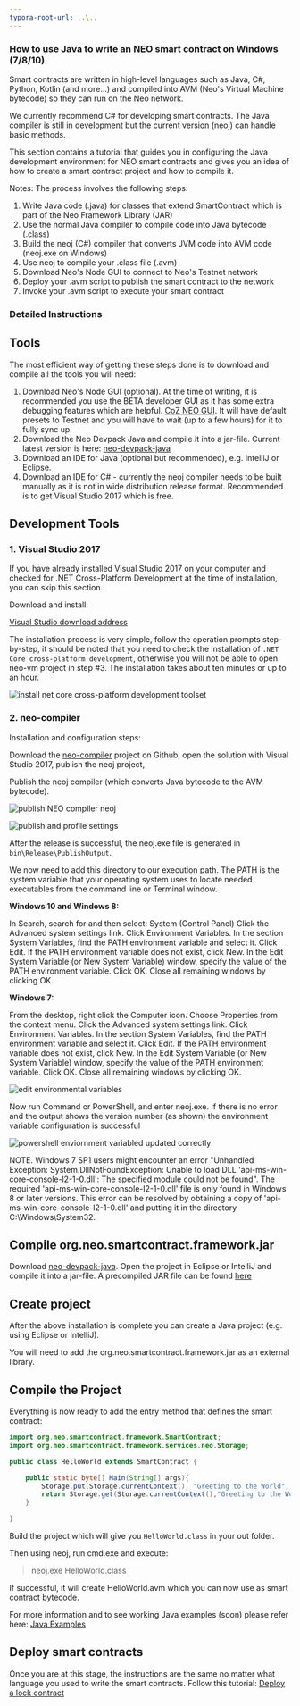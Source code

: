 ```yaml
---
typora-root-url: ..\..
---
```


### How to use Java to write an NEO smart contract on Windows (7/8/10)

Smart contracts are written in high-level languages such as Java, C#, Python, Kotlin (and more...) and compiled into AVM (Neo's Virtual Machine bytecode) so they can run on the Neo network.

We currently recommend C# for developing smart contracts. The Java compiler is still in development but the current version (neoj) can handle basic methods.

This section contains a tutorial that guides you in configuring the Java development environment for NEO smart contracts and gives you an idea of ​​how to create a smart contract project and how to compile it.

Notes: The process involves the following steps:
1. Write Java code (.java) for classes that extend SmartContract which is part of the Neo Framework Library (JAR)
2. Use the normal Java compiler to compile code into Java bytecode (.class)
3. Build the neoj (C#) compiler that converts JVM code into AVM code (neoj.exe on Windows)
4. Use neoj to compile your .class file (.avm)
5. Download Neo's Node GUI to connect to Neo's Testnet network
6. Deploy your .avm script to publish the smart contract to the network
7. Invoke your .avm script to execute your smart contract

### Detailed Instructions

## Tools

The most efficient way of getting these steps done is to download and compile all the tools you will need:

1. Download Neo's Node GUI (optional). At the time of writing, it is recommended you use the BETA developer GUI as it has some extra debugging features which are helpful. [CoZ NEO GUI](https://github.com/CityOfZion/neo-gui-developer). It will have default presets to Testnet and you will have to wait (up to a few hours) for it to fully sync up.
2. Download the Neo Devpack Java and compile it into a jar-file. Current latest version is here: [neo-devpack-java](https://github.com/neo-project/neo-devpack-java)
3. Download an IDE for Java (optional but recommended), e.g. IntelliJ or Eclipse.
4. Download an IDE for C# - currently the neoj compiler needs to be built manually as it is not in wide distribution release format. Recommended is to get Visual Studio 2017 which is free.

## Development Tools

### 1. Visual Studio 2017

If you have already installed Visual Studio 2017 on your computer and checked for .NET Cross-Platform Development at the time of installation, you can skip this section.

Download and install:

[Visual Studio download address](https://www.visualstudio.com/products/visual-studio-community-vs)

The installation process is very simple, follow the operation prompts step-by-step, it should be noted that you need to check the installation of `.NET Core cross-platform development`, otherwise you will not be able to open neo-vm project in step #3. The installation takes about ten minutes or up to an hour.

![install net core cross-platform development toolset](/assets/install_core_cross_platform_development_toolset.png)

### 2. neo-compiler

Installation and configuration steps:

Download the [neo-compiler](https://github.com/neo-project/neo-compiler) project on Github, open the solution with Visual Studio 2017, publish the neoj project,

Publish the neoj compiler (which converts Java bytecode to the AVM bytecode).

![publish NEO compiler neoj](/assets/publish_neo_compiler_neoj.png)

![publish and profile settings](/assets/publish_and_profile_settings.png)

After the release is successful, the neoj.exe file is generated in `bin\Release\PublishOutput`.

We now need to add this directory to our execution path. The PATH is the system variable that your operating system uses to locate needed executables from the command line or Terminal window.

**Windows 10 and Windows 8:**

  In Search, search for and then select: System (Control Panel)
  Click the Advanced system settings link.
  Click Environment Variables. In the section System Variables, find the PATH environment variable and select it. Click Edit. If the PATH environment variable does not exist, click New.
  In the Edit System Variable (or New System Variable) window, specify the value of the PATH environment variable. Click OK. Close all remaining windows by clicking OK.

**Windows 7:**

  From the desktop, right click the Computer icon.
  Choose Properties from the context menu.
  Click the Advanced system settings link.
  Click Environment Variables. In the section System Variables, find the PATH environment variable and select it. Click Edit. If the PATH environment variable does not exist, click New.
  In the Edit System Variable (or New System Variable) window, specify the value of the PATH environment variable. Click OK. Close all remaining windows by clicking OK.

![edit environmental variables](/assets/edit_environmental_variables.png)

Now run Command or PowerShell, and enter neoj.exe. If there is no error and the output shows the version number (as shown) the environment variable configuration is successful

![powershell enviornment variabled updated correctly](/assets/powershell_enviornment_variabled_updated_correctly.png)


NOTE. Windows 7 SP1 users might encounter an error "Unhandled Exception: System.DllNotFoundException: Unable to load DLL 'api-ms-win-core-console-l2-1-0.dll': The specified module could not be found". The required 'api-ms-win-core-console-l2-1-0.dll' file is only found in Windows 8 or later versions. This error can be resolved by obtaining a copy of 'api-ms-win-core-console-l2-1-0.dll' and putting it in the directory C:\Windows\System32.

## Compile org.neo.smartcontract.framework.jar  

Download [neo-devpack-java](https://github.com/neo-project/neo-devpack-java). Open the project in Eclipse or IntelliJ and compile it into a jar-file. A precompiled JAR file can be found [here](https://github.com/CityOfZion/neo-java-sdk/blob/master/target/org.neo.smartcontract.framework.jar)


## Create project

After the above installation is complete you can create a Java project (e.g. using Eclipse or IntelliJ).

You will need to add the org.neo.smartcontract.framework.jar as an external library.


## Compile the Project

Everything is now ready to add the entry method that defines the smart contract:

```Java
import org.neo.smartcontract.framework.SmartContract;
import org.neo.smartcontract.framework.services.neo.Storage;

public class HelloWorld extends SmartContract {

    public static byte[] Main(String[] args){
        Storage.put(Storage.currentContext(), "Greeting to the World", "Hello World!");
        return Storage.get(Storage.currentContext(),"Greeting to the World");
    }

}
```

Build the project which will give you `HelloWorld.class` in your out folder.

Then using neoj, run cmd.exe and execute:
> neoj.exe HelloWorld.class

If successful, it will create HelloWorld.avm which you can now use as smart contract bytecode.

For more information and to see working Java examples (soon) please refer here: [Java Examples](https://github.com/neo-project/examples-java)

## Deploy smart contracts

Once you are at this stage, the instructions are the same no matter what language you used to write the smart contracts.
Follow this tutorial: [Deploy a lock contract](http://docs.neo.org/en-us/sc/tutorial/Lock2.html)
